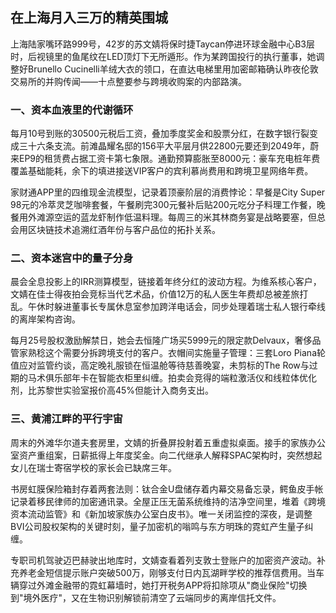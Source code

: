 ## 在上海月入三万的精英围城
 
 上海陆家嘴环路999号，42岁的苏文婧将保时捷Taycan停进环球金融中心B3层时，后视镜里的鱼尾纹在LED顶灯下无所遁形。作为某跨国投行的执行董事，她调整好Brunello Cucinelli羊绒大衣的领口，在直达电梯里用加密邮箱确认昨夜伦敦交易所的并购传闻——十点整要参与跨境收购案的内部路演。
 
### 一、资本血液里的代谢循环
 每月10号到账的30500元税后工资，叠加季度奖金和股票分红，在数字银行裂变成三十六条支流。前滩晶耀名邸的156平大平层月供22800元要还到2049年，蔚来EP9的租赁费占据工资卡第七象限。通勤预算膨胀至8000元：豪车充电桩年费覆盖基础能耗，余下的填进接送VIP客户的宾利慕尚费用和跨境卫星网络年费。
 
 家财通APP里的四维现金流模型，记录着顶豪阶层的消费悖论：早餐是City Super 98元的冷萃灵芝咖啡套餐，午餐刷完300元餐补后贴200元吃分子料理工作餐，晚餐用外滩源空运的蓝龙虾制作低温料理。每周三的米其林商务宴是战略要塞，但总会用区块链技术追溯红酒年份与客户品位的拓扑关系。
 
### 二、资本迷宫中的量子分身
 晨会全息投影上的IRR测算模型，链接着年终分红的波动方程。为维系核心客户，文婧在佳士得夜拍会竞标当代艺术品，价值12万的私人医生年费却总被差旅打乱。午休时躲进董事长专属休息室参加跨洋电话会，同步处理着瑞士私人银行牵线的离岸架构咨询。
 
 每月25号股权激励解禁日，她会去恒隆广场买5999元的限定款Delvaux，奢侈品管家熟稔这个需要分拆跨境支付的客户。衣帽间实施量子管理：三套Loro Piana轮值应对监管约谈，高定晚礼服锁在恒温舱等待慈善晚宴，未剪标的The Row与过期的马术俱乐部年卡在智能衣柜里纠缠。拍卖会竞得的端粒激活仪和线粒体优化剂，比苏黎世实验室报价高45%但能计入商务支出。
 
### 三、黄浦江畔的平行宇宙
 周末的外滩华尔道夫套房里，文婧的折叠屏投射着五重虚拟桌面。接手的家族办公室资产重组案，日薪抵得上年度奖金。向二代继承人解释SPAC架构时，突然想起女儿在瑞士寄宿学校的家长会已缺席三年。
 
 书房虹膜保险箱封存着两套法则：钛合金U盘储存着内幕交易备忘录，鳄鱼皮手帐记录着移民律师的加密通讯录。全屋正压无菌系统维持的洁净空间里，堆着《跨境资本流动监管》和《新加坡家族办公室白皮书》。唯一关闭监控的深夜，是调整BVI公司股权架构的关键时刻，量子加密机的嗡鸣与东方明珠的霓虹产生量子纠缠。
 
 专职司机驾驶迈巴赫驶出地库时，文婧查看着列支敦士登账户的加密资产波动。补充养老金短信提示账户突破500万，刚够支付日内瓦湖畔学校的推荐信费用。当车辆穿过外滩金融带的霓虹幕墙时，她打开税务APP将扣除项从"商业保险"切换到"境外医疗"，又在生物识别解锁前清空了云端同步的离岸信托文件。